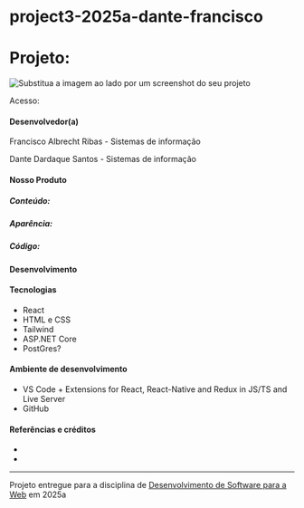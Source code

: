 # project3-2025a-dante-francisco

# Projeto: 

![Substitua a imagem ao lado por um screenshot do seu projeto](https://mdswanson.com/static/chops-ux-step-4.png "Screenshot do projeto")

Acesso: 


#### Desenvolvedor(a)
Francisco Albrecht Ribas - Sistemas de informação

Dante Dardaque Santos - Sistemas de informação


#### Nosso Produto

##### Conteúdo:

##### Aparência:

##### Código: 


#### Desenvolvimento



#### Tecnologias
- React
- HTML e CSS
- Tailwind
- ASP.NET Core
- PostGres?

#### Ambiente de desenvolvimento
- VS Code + Extensions for React, React-Native and Redux in JS/TS and Live Server
- GitHub 

#### Referências e créditos
- 
- 

---
Projeto entregue para a disciplina de [Desenvolvimento de Software para a Web](http://github.com/andreainfufsm/elc1090-2025a) em 2025a
